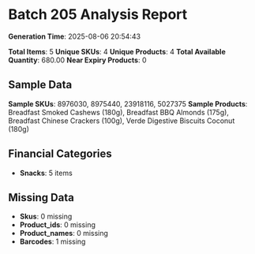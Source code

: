 # Batch 205 Analysis Report

**Generation Time**: 2025-08-06 20:54:43

**Total Items**: 5
**Unique SKUs**: 4
**Unique Products**: 4
**Total Available Quantity**: 680.00
**Near Expiry Products**: 0

## Sample Data
**Sample SKUs**: 8976030, 8975440, 23918116, 5027375
**Sample Products**: Breadfast Smoked Cashews (180g), Breadfast BBQ Almonds (175g), Breadfast Chinese Crackers (100g), Verde Digestive Biscuits Coconut (180g)

## Financial Categories
- **Snacks**: 5 items

## Missing Data
- **Skus**: 0 missing
- **Product_ids**: 0 missing
- **Product_names**: 0 missing
- **Barcodes**: 1 missing
